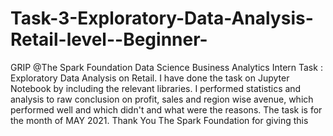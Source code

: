 # Task-3-Exploratory-Data-Analysis-Retail-level--Beginner-
GRIP @The Spark Foundation Data Science  Business Analytics Intern Task : Exploratory Data Analysis on Retail. I have done the task on  Jupyter  Notebook by including the relevant libraries. I performed statistics and analysis to raw conclusion on profit, sales and region wise avenue, which  performed well and which didn't and what were the reasons.  The task is for the month of MAY 2021. Thank You The Spark Foundation for giving this
